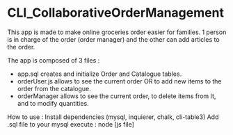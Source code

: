 # CLI_CollaborativeOrderManagement

This app is made to make online groceries order easier for families. 1 person is in charge of the order (order manager) and the other can add articles to the order. 

The app is composed of 3 files :
 - app.sql creates and initialize Order and Catalogue tables.
 - orderUser.js allows to see the current order OR to add new items to the order from the catalogue.
 - orderManager allows to see the current order, to delete items from It, and to modify quantities.


How to use :
  Install dependencies (mysql, inquierer, chalk, cli-table3)
  Add .sql file to your mysql
  execute : node [js file] 
 
